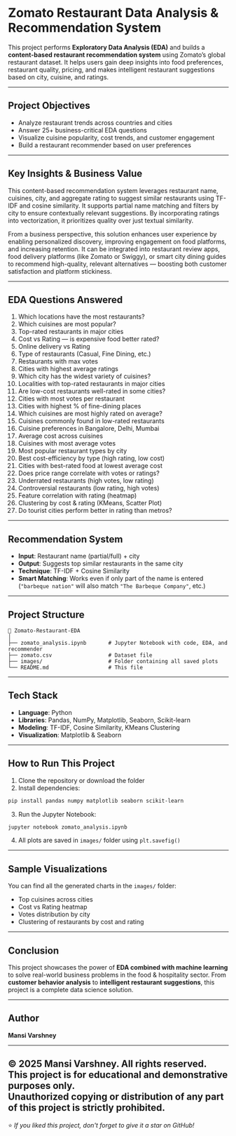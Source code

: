 # Zomato Restaurant Data Analysis & Recommendation System

This project performs **Exploratory Data Analysis (EDA)** and builds a **content-based restaurant recommendation system** using Zomato’s global restaurant dataset. It helps users gain deep insights into food preferences, restaurant quality, pricing, and makes intelligent restaurant suggestions based on city, cuisine, and ratings.

---

## Project Objectives

- Analyze restaurant trends across countries and cities
- Answer 25+ business-critical EDA questions
- Visualize cuisine popularity, cost trends, and customer engagement
- Build a restaurant recommender based on user preferences

---

## Key Insights & Business Value

This content-based recommendation system leverages restaurant name, cuisines, city, and aggregate rating to suggest similar restaurants using TF-IDF and cosine similarity. It supports partial name matching and filters by city to ensure contextually relevant suggestions. By incorporating ratings into vectorization, it prioritizes quality over just textual similarity.

From a business perspective, this solution enhances user experience by enabling personalized discovery, improving engagement on food platforms, and increasing retention. It can be integrated into restaurant review apps, food delivery platforms (like Zomato or Swiggy), or smart city dining guides to recommend high-quality, relevant alternatives — boosting both customer satisfaction and platform stickiness.

---

## EDA Questions Answered

1. Which locations have the most restaurants?  
2. Which cuisines are most popular?  
3. Top-rated restaurants in major cities  
4. Cost vs Rating — is expensive food better rated?  
5. Online delivery vs Rating  
6. Type of restaurants (Casual, Fine Dining, etc.)  
7. Restaurants with max votes  
8. Cities with highest average ratings  
9. Which city has the widest variety of cuisines?  
10. Localities with top-rated restaurants in major cities  
11. Are low-cost restaurants well-rated in some cities?  
12. Cities with most votes per restaurant  
13. Cities with highest % of fine-dining places  
14. Which cuisines are most highly rated on average?  
15. Cuisines commonly found in low-rated restaurants  
16. Cuisine preferences in Bangalore, Delhi, Mumbai  
17. Average cost across cuisines  
18. Cuisines with most average votes  
19. Most popular restaurant types by city  
20. Best cost-efficiency by type (high rating, low cost)  
21. Cities with best-rated food at lowest average cost  
22. Does price range correlate with votes or ratings?  
23. Underrated restaurants (high votes, low rating)  
24. Controversial restaurants (low rating, high votes)  
25. Feature correlation with rating (heatmap)  
26. Clustering by cost & rating (KMeans, Scatter Plot)  
27. Do tourist cities perform better in rating than metros?

---

## Recommendation System

- **Input**: Restaurant name (partial/full) + city  
- **Output**: Suggests top similar restaurants in the same city  
- **Technique**: TF-IDF + Cosine Similarity  
- **Smart Matching**: Works even if only part of the name is entered (`"barbeque nation"` will also match `"The Barbeque Company"`, etc.)

---

## Project Structure

```
📁 Zomato-Restaurant-EDA
│
├── zomato_analysis.ipynb       # Jupyter Notebook with code, EDA, and recommender
├── zomato.csv                  # Dataset file
├── images/                     # Folder containing all saved plots
└── README.md                   # This file
```

---

## Tech Stack

- **Language**: Python
- **Libraries**: Pandas, NumPy, Matplotlib, Seaborn, Scikit-learn
- **Modeling**: TF-IDF, Cosine Similarity, KMeans Clustering
- **Visualization**: Matplotlib & Seaborn

---

## How to Run This Project

1. Clone the repository or download the folder  
2. Install dependencies:

```bash
pip install pandas numpy matplotlib seaborn scikit-learn
```

3. Run the Jupyter Notebook:

```bash
jupyter notebook zomato_analysis.ipynb
```

4. All plots are saved in `images/` folder using `plt.savefig()`

---

## Sample Visualizations

You can find all the generated charts in the `images/` folder:
- Top cuisines across cities
- Cost vs Rating heatmap
- Votes distribution by city
- Clustering of restaurants by cost and rating

---

## Conclusion

This project showcases the power of **EDA combined with machine learning** to solve real-world business problems in the food & hospitality sector. From **customer behavior analysis** to **intelligent restaurant suggestions**, this project is a complete data science solution.

---

## Author

 **Mansi Varshney** 

--- 
© 2025 Mansi Varshney. All rights reserved.  
This project is for educational and demonstrative purposes only.  
Unauthorized copying or distribution of any part of this project is strictly prohibited.
---

⭐ *If you liked this project, don't forget to give it a star on GitHub!*
